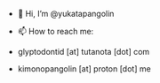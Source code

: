 - 👋 Hi, I’m @yukatapangolin

- 📫 How to reach me:

* glyptodontid [at] tutanota [dot] com

* kimonopangolin [at] proton [dot] me

<!---
yukatapangolin/yukatapangolin is a ✨ special ✨ repository because its `README.md` (this file) appears on your GitHub profile.
You can click the Preview link to take a look at your changes.
--->
